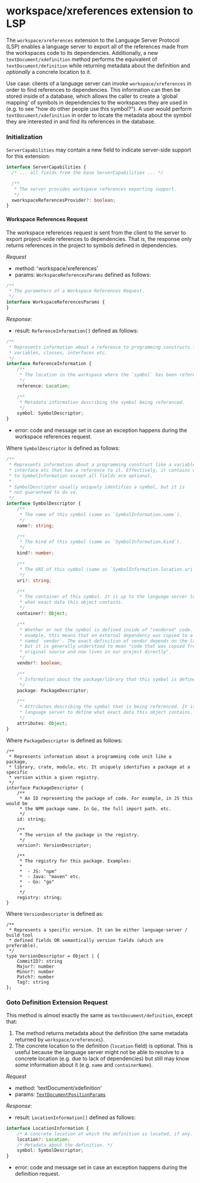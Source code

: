 # workspace/xreferences extension to LSP

The `workspace/xreferences` extension to the Language Server Protocol (LSP) enables a language server to export all of the references made from the workspaces code to its dependencies. Additionally, a new `textDocument/xdefinition` method performs the equivalent of `textDocument/definition` while returning metadata about the definition and _optionally_ a concrete location to it.

Use case: clients of a language server can invoke `workspace/xreferences` in order to find references to dependencies. This information can then be stored inside of a database, which allows the caller to create a 'global mapping' of symbols in dependencies to the workspaces they are used in (e.g. to see "how do other people use this symbol?"). A user would perform `textDocument/xdefinition` in order to locate the metadata about the symbol they are interested in and find its references in the database.

### Initialization

`ServerCapabilities` may contain a new field to indicate server-side support for this extension:

```typescript
interface ServerCapabilities {
  /* ... all fields from the base ServerCapabilities ... */

  /**
   * The server provides workspace references exporting support.
   */
  xworkspaceReferencesProvider?: boolean;
}
```

#### Workspace References Request

The workspace references request is sent from the client to the server to export project-wide references to dependencies. That is, the response only returns references in the project to symbols defined in dependencies.

_Request_
* method: 'workspace/xreferences'
* params: `WorkspaceReferencesParams` defined as follows:
```typescript
/**
 * The parameters of a Workspace References Request.
 */
interface WorkspaceReferencesParams {
}
```

_Response_:
* result: `ReferenceInformation[]` defined as follows:
```typescript
/**
 * Represents information about a reference to programming constructs like
 * variables, classes, interfaces etc.
 */
interface ReferenceInformation {
    /**
     * The location in the workspace where the `symbol` has been referenced.
     */
    reference: Location;

    /**
     * Metadata information describing the symbol being referenced.
     */
    symbol: SymbolDescriptor;
}
```
* error: code and message set in case an exception happens during the workspace references request.

Where `SymbolDescriptor` is defined as follows:

```typescript
/**
 * Represents information about a programming construct like a variable, class,
 * interface etc that has a reference to it. Effectively, it contains data similar
 * to SymbolInformation except all fields are optional.
 *
 * SymbolDescriptor usually uniquely identifies a symbol, but it is
 * not guaranteed to do so.
 */
interface SymbolDescriptor {
    /**
     * The name of this symbol (same as `SymbolInformation.name`).
     */
    name?: string;

    /**
     * The kind of this symbol (same as `SymbolInformation.kind`).
     */
    kind?: number;

    /**
     * The URI of this symbol (same as `SymbolInformation.location.uri`).
     */
    uri?: string;

    /**
     * The container of this symbol. It is up to the language server to define
     * what exact data this object contains.
     */
    container?: Object;

    /**
     * Whether or not the symbol is defined inside of "vendored" code. In Go, for
     * example, this means that an external dependency was copied to a subdirectory
     * named `vendor`. The exact definition of vendor depends on the language,
     * but it is generally understood to mean "code that was copied from its
     * original source and now lives in our project directly".
     */
    vendor?: boolean;

    /**
     * Information about the package/library that this symbol is defined in.
     */
    package: PackageDescriptor;

    /**
     * Attributes describing the symbol that is being referenced. It is up to the
     * language server to define what exact data this object contains.
     */
    attributes: Object;
}
```

Where `PackageDescriptor` is defined as follows:

```
/**
 * Represents information about a programming code unit like a package,
 * library, crate, module, etc. It uniquely identifies a package at a specific
 * version within a given registry.
 */
interface PackageDescriptor {
    /**
     * An ID representing the package of code. For example, in JS this would be
     * the NPM package name. In Go, the full import path. etc.
     */
    id: string;

    /**
     * The version of the package in the registry.
     */
    version?: VersionDescriptor;

    /**
     * The registry for this package. Examples:
     *
     *  - JS: "npm"
     *  - Java: "maven" etc.
     *  - Go: "go"
     *  
     */
    registry: string;
}
```

Where `VersionDescriptor` is defined as:

```
/**
 * Represents a specific version. It can be either language-server / build tool
 * defined fields OR semantically version fields (which are preferable).
 */
type VersionDescriptor = Object | {
    CommitID?: string
    Major?: number
    Minor?: number
    Patch?: number
    Tag?: string
};
```

### Goto Definition Extension Request

This method is almost exactly the same as `textDocument/definition`, except that:

1. The method returns metadata about the definition (the same metadata returned by `workspace/xreferences`).
2. The concrete location to the definition (`location` field) is optional. This is useful because the language server might not be able to resolve to a concrete location (e.g. due to lack of dependencies) but still may know _some_ information about it (e.g. `name` and `containerName`).

_Request_
* method: 'textDocument/xdefinition'
* params: [`TextDocumentPositionParams`](#textdocumentpositionparams)

_Response_:
* result: `LocationInformation[]` defined as follows:
```typescript
interface LocationInformation {
    /* A concrete location at which the definition is located, if any. */
    location?: Location;
    /* Metadata about the definition. */
    symbol: SymbolDescriptor;
}
```
* error: code and message set in case an exception happens during the definition request.
